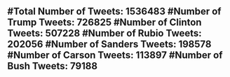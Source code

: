 #Total Number of Tweets: 1536483 
#Number of Trump Tweets: 726825
#Number of Clinton Tweets: 507228
#Number of Rubio Tweets: 202056
#Number of Sanders Tweets: 198578
#Number of Carson Tweets: 113897
#Number of Bush Tweets: 79188
---

